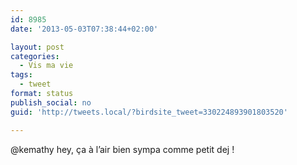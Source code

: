 ```yaml
---
id: 8985
date: '2013-05-03T07:38:44+02:00'

layout: post
categories:
  - Vis ma vie
tags:
  - tweet
format: status
publish_social: no
guid: 'http://tweets.local/?birdsite_tweet=330224893901803520'

---
```


@kemathy hey, ça à l’air bien sympa comme petit dej !